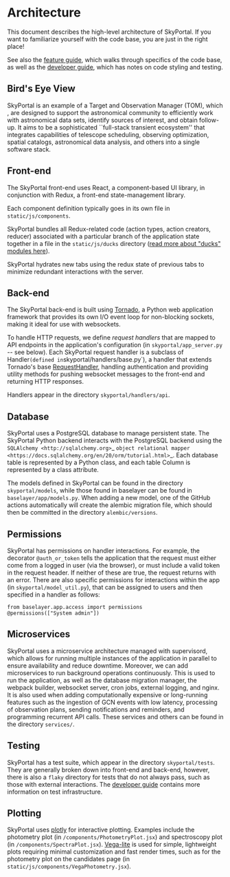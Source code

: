 # Architecture

This document describes the high-level architecture of SkyPortal.
If you want to familiarize yourself with the code base, you are just in the right place!

See also the [feature guide](./doc/adding_features.md), which walks through specifics of the code base, as well as the [developer guide](./doc/dev.md), which has notes on code styling and testing.

## Bird's Eye View

SkyPortal is an example of a Target and Observation Manager (TOM), which , are designed to support the astronomical community to efficiently work with astronomical data sets, identify sources of interest, and obtain follow-up. It aims to be a sophisticated ``full-stack transient ecosystem'' that integrates capabilities of telescope scheduling, observing optimization, spatial catalogs, astronomical data analysis, and others into a single software stack.

## Front-end

The SkyPortal front-end uses React, a component-based UI library, in conjunction with Redux, a front-end state-management library.

Each component definition typically goes in its own file in `static/js/components`.

SkyPortal bundles all Redux-related code (action types, action creators, reducer) associated with a particular branch of the application state together in a file in the `static/js/ducks` directory ([read more about "ducks" modules here](https://github.com/erikras/ducks-modular-redux)).

SkyPortal hydrates new tabs using the redux state of previous tabs to minimize redundant interactions with the server.

## Back-end

The SkyPortal back-end is built using [Tornado](https://www.tornadoweb.org/en/stable/), a Python web application framework that provides its own I/O event loop for non-blocking sockets, making it ideal for use with websockets.

To handle HTTP requests, we define _request handlers_ that are mapped to API endpoints in the application's configuration (in `skyportal/app_server.py` -- see below). Each SkyPortal request handler is a subclass of
Handler`(defined in`skyportal/handlers/base.py`), a handler that extends Tornado's base [RequestHandler](https://www.tornadoweb.org/en/stable/web.html#tornado.web.RequestHandler), handling authentication and providing utility methods for pushing websocket messages to the front-end and returning HTTP responses.

Handlers appear in the directory `skyportal/handlers/api`.

## Database

SkyPortal uses a PostgreSQL database to manage persistent state. The SkyPortal Python backend interacts with the PostgreSQL backend using the
`SQLAlchemy <http://sqlalchemy.org>`_
`object relational mapper <https://docs.sqlalchemy.org/en/20/orm/tutorial.html>`_.
Each database table is represented by a Python class, and each table Column
is represented by a class attribute.

The models defined in SkyPortal can be found in the directory `skyportal/models`, while those found in baselayer can be found in `baselayer/app/models.py`. When adding a new model, one of the GitHub actions automatically will create the alembic migration file, which should then be committed in the directory `alembic/versions`.

## Permissions

SkyPortal has permissions on handler interactions. For example, the decorator `@auth_or_token` tells the application that the request must either come from a logged in user (via the browser), or must include a valid token in the request header. If neither of these are true, the request returns with an error. There are also specific permissions for interactions within the app (in `skyportal/model_util.py`), that can be assigned to users and then specified in a handler as follows:

```
from baselayer.app.access import permissions
@permissions(["System admin"])
```

## Microservices

SkyPortal uses a microservice architecture managed with supervisord, which allows for running multiple instances of the application in parallel to ensure availability and reduce downtime. Moreover, we can add microservices to run background operations continuously. This is used to run the application, as well as the database migration manager, the webpack builder, websocket server, cron jobs, external logging, and nginx. It is also used when adding computationally expensive or long-running features such as the ingestion of GCN events with low latency, processing of observation plans, sending notifications and reminders, and programming recurrent API calls. These services and others can be found in the directory `services/`.

## Testing

SkyPortal has a test suite, which appear in the directory `skyportal/tests`. They are generally broken down into front-end and back-end, however, there is also a `flaky` directory for tests that do not always pass, such as those with external interactions. The [developer guide](./doc/dev.md) contains more information on test infrastructure.

## Plotting

SkyPortal uses [plotly](https://github.com/plotly/plotly.py) for interactive plotting. Examples include the photometry plot (in `/components/PhotometryPlot.jsx`) and spectroscopy plot (in `/components/SpectraPlot.jsx`). [Vega-lite](https://vega.github.io/) is used for simple, lightweight plots requiring minimal customization and fast render times, such as for the photometry plot on the candidates page (in `static/js/components/VegaPhotometry.jsx`).
